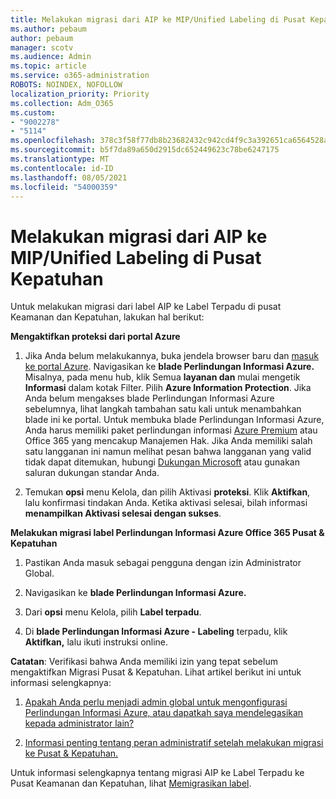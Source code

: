 ```yaml
---
title: Melakukan migrasi dari AIP ke MIP/Unified Labeling di Pusat Kepatuhan
ms.author: pebaum
author: pebaum
manager: scotv
ms.audience: Admin
ms.topic: article
ms.service: o365-administration
ROBOTS: NOINDEX, NOFOLLOW
localization_priority: Priority
ms.collection: Adm_O365
ms.custom:
- "9002278"
- "5114"
ms.openlocfilehash: 378c3f58f77db8b23682432c942cd4f9c3a392651ca6564528a635724ad66a25
ms.sourcegitcommit: b5f7da89a650d2915dc652449623c78be6247175
ms.translationtype: MT
ms.contentlocale: id-ID
ms.lasthandoff: 08/05/2021
ms.locfileid: "54000359"
---
```

# <a name="migration-from-aip-to-mipunified-labeling-in-the-compliance-center"></a>Melakukan migrasi dari AIP ke MIP/Unified Labeling di Pusat Kepatuhan

Untuk melakukan migrasi dari label AIP ke Label Terpadu di pusat Keamanan dan Kepatuhan, lakukan hal berikut:

**Mengaktifkan proteksi dari portal Azure**

1. Jika Anda belum melakukannya, buka jendela browser baru dan [masuk ke portal Azure](https://docs.microsoft.com/azure/information-protection/deploy-use/configure-policy#signing-in-to-the-azure-portal). Navigasikan ke **blade Perlindungan Informasi Azure.** Misalnya, pada menu hub, klik Semua **layanan dan** mulai mengetik **Informasi** dalam kotak Filter. Pilih **Azure Information Protection**. Jika Anda belum mengakses blade Perlindungan Informasi Azure sebelumnya, [](https://docs.microsoft.com/azure/information-protection/deploy-use/configure-policy#to-access-the-azure-information-protection-blade-for-the-first-time) lihat langkah tambahan satu kali untuk menambahkan blade ini ke portal. Untuk membuka blade Perlindungan Informasi Azure, Anda harus memiliki paket perlindungan informasi [Azure Premium](https://www.microsoft.com/cloud-platform/azure-information-protection-pricing) atau Office 365 yang mencakup Manajemen Hak. Jika Anda memiliki salah satu langganan ini namun melihat pesan bahwa langganan yang valid tidak dapat ditemukan, hubungi [Dukungan Microsoft](https://docs.microsoft.com/azure/information-protection/get-started/information-support#to-contact-microsoft-support) atau gunakan saluran dukungan standar Anda.

2. Temukan **opsi** menu Kelola, dan pilih Aktivasi **proteksi**. Klik **Aktifkan**, lalu konfirmasi tindakan Anda. Ketika aktivasi selesai, bilah informasi **menampilkan Aktivasi selesai dengan sukses**.

**Melakukan migrasi label Perlindungan Informasi Azure Office 365 Pusat & Kepatuhan**

1. Pastikan Anda masuk sebagai pengguna dengan izin Administrator Global.

2. Navigasikan ke **blade Perlindungan Informasi Azure.**

3. Dari **opsi** menu Kelola, pilih **Label terpadu**.

4. Di **blade Perlindungan Informasi Azure - Labeling** terpadu, klik **Aktifkan,** lalu ikuti instruksi online.

**Catatan**: Verifikasi bahwa Anda memiliki izin yang tepat sebelum mengaktifkan Migrasi Pusat & Kepatuhan. Lihat artikel berikut ini untuk informasi selengkapnya:

1. [Apakah Anda perlu menjadi admin global untuk mengonfigurasi Perlindungan Informasi Azure, atau dapatkah saya mendelegasikan kepada administrator lain?](https://docs.microsoft.com/azure/information-protection/faqs#do-you-need-to-be-a-global-admin-to-configure-azure-information-protection-or-can-i-delegate-to-other-administrators)

2. [Informasi penting tentang peran administratif setelah melakukan migrasi ke Pusat & Kepatuhan.](https://docs.microsoft.com/azure/information-protection/configure-policy-migrate-labels#important-information-about-administrative-roles)

Untuk informasi selengkapnya tentang migrasi AIP ke Label Terpadu ke Pusat Keamanan dan Kepatuhan, lihat [Memigrasikan label](https://docs.microsoft.com/azure/information-protection/configure-policy-migrate-labels).
